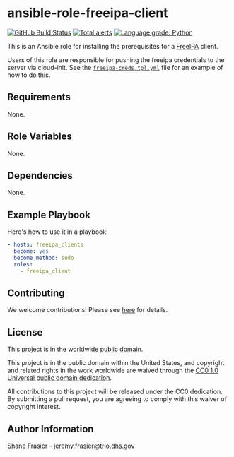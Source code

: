 # ansible-role-freeipa-client #

[![GitHub Build Status](https://github.com/cisagov/ansible-role-freeipa-client/workflows/build/badge.svg)](https://github.com/cisagov/ansible-role-freeipa-client/actions)
[![Total alerts](https://img.shields.io/lgtm/alerts/g/cisagov/ansible-role-freeipa-client.svg?logo=lgtm&logoWidth=18)](https://lgtm.com/projects/g/cisagov/ansible-role-freeipa-client/alerts/)
[![Language grade: Python](https://img.shields.io/lgtm/grade/python/g/cisagov/ansible-role-freeipa-client.svg?logo=lgtm&logoWidth=18)](https://lgtm.com/projects/g/cisagov/ansible-role-freeipa-client/context:python)

This is an Ansible role for installing the prerequisites for a
[FreeIPA](https://www.freeipa.org) client.

Users of this role are responsible for pushing the freeipa credentials
to the server via cloud-init.  See the
[`freeipa-creds.tpl.yml`](files/freeipa-creds.tpl.yml)
file for an example of how to do this.

## Requirements ##

None.

## Role Variables ##

None.

## Dependencies ##

None.

## Example Playbook ##

Here's how to use it in a playbook:

```yaml
- hosts: freeipa_clients
  become: yes
  become_method: sudo
  roles:
    - freeipa_client
```

## Contributing ##

We welcome contributions!  Please see [here](CONTRIBUTING.md) for
details.

## License ##

This project is in the worldwide [public domain](LICENSE).

This project is in the public domain within the United States, and
copyright and related rights in the work worldwide are waived through
the [CC0 1.0 Universal public domain
dedication](https://creativecommons.org/publicdomain/zero/1.0/).

All contributions to this project will be released under the CC0
dedication. By submitting a pull request, you are agreeing to comply
with this waiver of copyright interest.

## Author Information ##

Shane Frasier - <jeremy.frasier@trio.dhs.gov>

